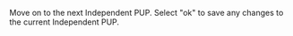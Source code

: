 Move on to the next Independent PUP. Select "ok" to save any changes to the current Independent PUP.
